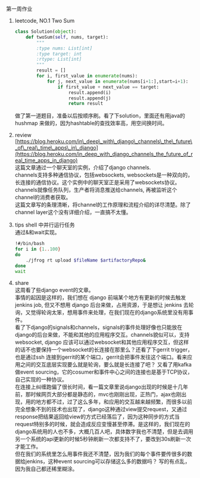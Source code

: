第一周作业

1. leetcode, NO.1 Two Sum
	```python
	class Solution(object):
		def twoSum(self, nums, target):
			"""
			:type nums: List[int]
			:type target: int
			:rtype: List[int]
			"""
			result = []
			for i, first_value in enumerate(nums):
				for j, next_value in enumerate(nums[i+1:],start=i+1):
					if first_value + next_value == target:
						result.append(i)
						result.append(j)
						return result
	```
	做了第一道题目，准备以后按顺序刷。看了下solution，里面还有用java的hushmap 来做的，因为hashtable的查找效率高，用空间换时间。

2.  review  
	 [https://blog.heroku.com/in\_deep\_with\_django\_channels\_the\_future\_of\_real\_time\_apps\_in\_django](https://blog.heroku.com/in_deep_with_django_channels_the_future_of_real_time_apps_in_django)  
	 这篇文章通过一个聊天室的实例，介绍了django channels.  
	 channels支持多种通信协议，包括websockets, websockets是一种双向的，长连接的通信协议。这个实例中的聊天室正是采用了websockets协议。  
	 channels就像任务队列，生产者将消息推送给channels, 再被监听这个channel的消费者获取。  
	这篇文章写的条理清晰，将channel的工作原理和流程介绍的详尽清楚。除了channel layer这个没有详细介绍，一直搞不太懂。
	   
3.  tips shell 中并行运行任务  
	通过&和wait实现。  
	```bash
	!#/bin/bash
	for i in {1..100}
	do
	    ./jfrog rt upload $fileName $artifactoryRepo&
	done
	wait
	```
4. share  
	 这周看了些django event的文章。  
	 事情的起因是这样的，我们想在 django 前端某个地方有更新的时候去触发 jenkins job, 但又不想用 django 后台来做，占用资源，于是想让 jenkins 去轮询，又觉得轮询太笨，想用事件来处理，在我们现在的django系统里没有用事件。  
	 看了下django的signals和channels，signals的事件处理好像也只能放在django的后台来做，不能和其他的应用程序交互。channels貌似可以，支持websocket, django 应该可以通过websocket和其他应用程序交互，但这样的话不也要保持一个websocket的长连接在那里么？还看了下gerrit trigger，也是通过ssh 连接到gerrit的某个端口，gerrit会把事件发往这个端口。看来应用之间的交互底层实现要么就是轮询，要么就是长连接了吧？
	又看了用kafka做event sourcing，它的cosumer和事件中心之间的连接也是基于TCP协议，自己实现的一种协议。  
	 在连接上纠缠跑偏了很长时间，看一篇文章里说django出现的时候是十几年前，那时候网页大部分都是静态的，mvc也刚刚出现，正热门，ajax也刚出现，用的地方都不过，过了这么多年，和应用的交互越来越频繁，而很多以前完全想象不到的技术也出现了，django这种通过view提交request，又通过response把结果返回给view的方式已经落后了，因为这种同步的方式当request特别多的时候，就会造成反应变慢甚至停滞。是这样的，我们现在的django系统用的人也不多，大概几百人吧，具体数字我也不清楚，但是去调用另一个系统的api更新的时候5秒钟刷新一次都支持不了，要改到30s刷新一次才能工作。  
	 但在我们的系统里怎么用事件我还不清楚，因为我们的每个事件要传很多的数据给jenkins，这种event sourcing可以存储这么多的数据吗？
	 写的有点乱，因为我自己都还稀里糊涂。  